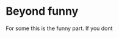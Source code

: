 
# Beyond funny
For some this is the funny part. If you dont
<!--stackedit_data:
eyJoaXN0b3J5IjpbLTQ1NDI1NTkyMF19
-->